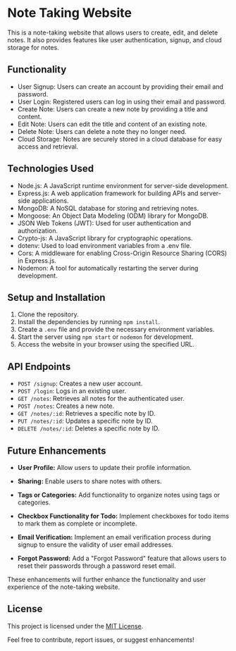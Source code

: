 # Note Taking Website

This is a note-taking website that allows users to create, edit, and delete notes. It also provides features like user authentication, signup, and cloud storage for notes.

## Functionality

- User Signup: Users can create an account by providing their email and password.
- User Login: Registered users can log in using their email and password.
- Create Note: Users can create a new note by providing a title and content.
- Edit Note: Users can edit the title and content of an existing note.
- Delete Note: Users can delete a note they no longer need.
- Cloud Storage: Notes are securely stored in a cloud database for easy access and retrieval.

## Technologies Used

- Node.js: A JavaScript runtime environment for server-side development.
- Express.js: A web application framework for building APIs and server-side applications.
- MongoDB: A NoSQL database for storing and retrieving notes.
- Mongoose: An Object Data Modeling (ODM) library for MongoDB.
- JSON Web Tokens (JWT): Used for user authentication and authorization.
- Crypto-js: A JavaScript library for cryptographic operations.
- dotenv: Used to load environment variables from a .env file.
- Cors: A middleware for enabling Cross-Origin Resource Sharing (CORS) in Express.js.
- Nodemon: A tool for automatically restarting the server during development.

## Setup and Installation

1. Clone the repository.
2. Install the dependencies by running `npm install`.
3. Create a `.env` file and provide the necessary environment variables.
4. Start the server using `npm start` or `nodemon` for development.
5. Access the website in your browser using the specified URL.

## API Endpoints

- `POST /signup`: Creates a new user account.
- `POST /login`: Logs in an existing user.
- `GET /notes`: Retrieves all notes for the authenticated user.
- `POST /notes`: Creates a new note.
- `GET /notes/:id`: Retrieves a specific note by ID.
- `PUT /notes/:id`: Updates a specific note by ID.
- `DELETE /notes/:id`: Deletes a specific note by ID.

## Future Enhancements

- **User Profile:** Allow users to update their profile information.

- **Sharing:** Enable users to share notes with others.

- **Tags or Categories:** Add functionality to organize notes using tags or categories.

- **Checkbox Functionality for Todo:** Implement checkboxes for todo items to mark them as complete or incomplete.

- **Email Verification:** Implement an email verification process during signup to ensure the validity of user email addresses.

- **Forgot Password:** Add a "Forgot Password" feature that allows users to reset their passwords through a password reset email.

These enhancements will further enhance the functionality and user experience of the note-taking website.

## License

This project is licensed under the [MIT License](LICENSE).

Feel free to contribute, report issues, or suggest enhancements!
